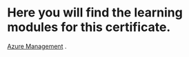 # Here you will find the learning modules for this certificate.

[Azure Management](https://learn.microsoft.com/api/achievements/share/es-es/AbrahamJimenezReyes-6598/WAVJWCVN?sharingId=7F188E6B15A94719) .